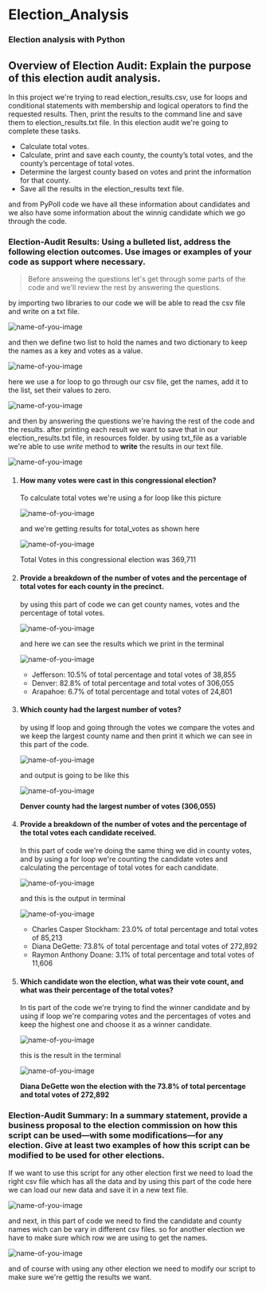 # Election_Analysis
### Election analysis with Python

## Overview of Election Audit: Explain the purpose of this election audit analysis.

In this project we're trying to read election_results.csv, use for loops and conditional statements with membership and logical operators to find the requested results. Then, print the results to the command line and save them to election_results.txt file. In this election audit we're going to complete these tasks.
- Calculate total votes.
- Calculate, print and save each county, the county’s total votes, and the county’s percentage of total votes.
- Determine the largest county based on votes and print the information for that county.
- Save all the results in the election_results text file.

and from PyPoll code we have all these information about candidates and we also have some information about the winnig candidate which we go through the code.


### Election-Audit Results: Using a bulleted list, address the following election outcomes. Use images or examples of your code as support where necessary.

> Before answeing the questions let's get through some parts of the code and we'll review the rest by answering the questions.

by importing two libraries to our code we will be able to read the csv file and write on a txt file.

![name-of-you-image](https://github.com/samiramghd/Election_Analysis/blob/main/Resources/import.PNG)

and then we define two list to hold the names and two dictionary to keep the names as a key and votes as a value.

![name-of-you-image](https://github.com/samiramghd/Election_Analysis/blob/main/Resources/names.PNG)

here we use a for loop to go through our csv file, get the names, add it to the list, set their values to zero.

 ![name-of-you-image](https://github.com/samiramghd/Election_Analysis/blob/main/Resources/for1.PNG)

 and then by answering the questions we're having the rest of the code and the results. after printing each result we want to save that in our election_results.txt file, in resources folder. by using txt_file as a variable we're able to use *write* method to **write** the results in our text file.

 ![name-of-you-image](https://github.com/samiramghd/Election_Analysis/blob/main/Resources/save.PNG)


 1. #### How many votes were cast in this congressional election?
    
    To calculate total votes we're using a for loop like this picture

    ![name-of-you-image](https://github.com/samiramghd/Election_Analysis/blob/main/Resources/total_votes1.PNG)

    and we're getting results for total_votes as shown here

    ![name-of-you-image](https://github.com/samiramghd/Election_Analysis/blob/main/Resources/total_votes2.PNG)

    Total Votes in this congressional election was 369,711

2. #### Provide a breakdown of the number of votes and the percentage of total votes for each county in the precinct.

    by using this part of code we can get county names, votes and the percentage of total votes.
    
    ![name-of-you-image](https://github.com/samiramghd/Election_Analysis/blob/main/Resources/county_results1.PNG)

    and here we can see the results which we print in the terminal

    ![name-of-you-image](https://github.com/samiramghd/Election_Analysis/blob/main/Resources/county_results2.PNG)
    
    - Jefferson: 10.5% of total percentage and total votes of 38,855
    - Denver: 82.8% of total percentage and total votes of 306,055
    - Arapahoe: 6.7% of total percentage and total votes of 24,801 

3. #### Which county had the largest number of votes?

    by using If loop and going through the votes we compare the votes and we keep the largest county name and then print it which we can see in this part of the code.

    ![name-of-you-image](https://github.com/samiramghd/Election_Analysis/blob/main/Resources/largest1.PNG)
    
    and output is going to be like this

    ![name-of-you-image](https://github.com/samiramghd/Election_Analysis/blob/main/Resources/largest2.PNG)

    **Denver county had the largest number of votes (306,055)**

4. #### Provide a breakdown of the number of votes and the percentage of the total votes each candidate received.

    In this part of code we're doing the same thing we did in county votes, and by using a for loop we're counting the candidate votes and calculating the percentage of total votes for each candidate.

    ![name-of-you-image](https://github.com/samiramghd/Election_Analysis/blob/main/Resources/candidate1.PNG)

    and this is the output in terminal

    ![name-of-you-image](https://github.com/samiramghd/Election_Analysis/blob/main/Resources/candidate2.PNG)

    - Charles Casper Stockham: 23.0% of total percentage and total votes of 85,213
    - Diana DeGette: 73.8% of total percentage and total votes of 272,892
    - Raymon Anthony Doane: 3.1% of total percentage and total votes of 11,606

5. #### Which candidate won the election, what was their vote count, and what was their percentage of the total votes?

    In tis part of the code we're trying to find the winner candidate and by using if loop we're comparing votes and the percentages of votes and keep the highest one and choose it as a winner candidate.

    ![name-of-you-image](https://github.com/samiramghd/Election_Analysis/blob/main/Resources/winning1.PNG)

    this is the result in the terminal

    ![name-of-you-image](https://github.com/samiramghd/Election_Analysis/blob/main/Resources/winning2.PNG)


    **Diana DeGette won the election with the 73.8% of total percentage and total votes of 272,892**


### Election-Audit Summary: In a summary statement, provide a business proposal to the election commission on how this script can be used—with some modifications—for any election. Give at least two examples of how this script can be modified to be used for other elections.

If we want to use this script for any other election first we need to load the right csv file which has all the data and by using this part of the code here we can load our new data and save it in a new text file.

![name-of-you-image](https://github.com/samiramghd/Election_Analysis/blob/main/Resources/import2.png)

 and next, in this part of code we need to find the candidate and county names wich can be vary in different csv files. so for another election we have to make sure which row we are using to get the names.

 ![name-of-you-image](https://github.com/samiramghd/Election_Analysis/blob/main/Resources/change2.png)

and of course with using any other election we need to modify our script to make sure we're gettig the results we want.
